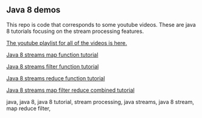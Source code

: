 
## Java 8 demos

This repo is code that corresponds to some youtube videos. These are java 8 tutorials focusing on the stream processing features.

[The youtube playlist for all of the videos is here.](https://www.youtube.com/playlist?list=PLWRvoIK5KFym0O6g9v3tZusqgzRaHjW6D)



[Java 8 streams map function tutorial](https://youtu.be/w7PKSBXLl4o)

[Java 8 streams filter function tutorial](https://youtu.be/6-JhQALDR0k)

[Java 8 streams reduce function tutorial](https://youtu.be/km1MaRs8Yys)

[Java 8 streams map filter reduce combined tutorial](https://youtu.be/dCbtZ1_vh3k)


java, java 8, java 8 tutorial, stream processing, java streams, java 8 stream, map reduce filter,

